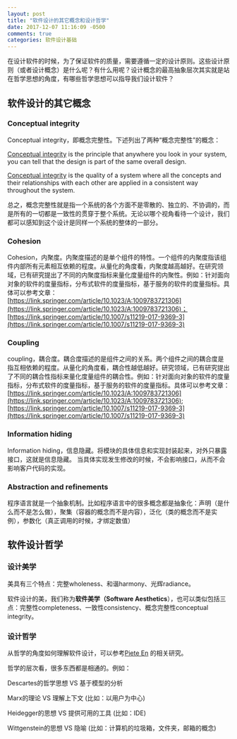 ```yaml
---
layout: post
title: "软件设计的其它概念和设计哲学"
date: 2017-12-07 11:16:09 -0500
comments: true
categories: 软件设计基础
---
```


在设计软件的时候，为了保证软件的质量，需要遵循一定的设计原则。这些设计原则（或者设计概念）是什么呢？有什么用呢？设计概念的最高抽象层次其实就是站在哲学思想的角度，有哪些哲学思想可以指导我们设计软件？
<!-- more -->

## 软件设计的其它概念
### Conceptual integrity
Conceptual integrity，即概念完整性。下述列出了两种“概念完整性”的概念：

[Conceptual integrity](http://cseweb.ucsd.edu/~wgg/CSE131B/Design/node6.html) is the principle that anywhere you look in your system, you can tell that the design is part of the same overall design.

[Conceptual integrity](http://architecture.typepad.com/architecture_blog/2011/10/the-importance-of-conceptual-integrity.html) is the quality of a system where all the concepts and their relationships with each other are applied in a consistent way throughout the system.

总之，概念完整性就是指一个系统的各个方面不是零散的、独立的、不协调的，而是所有的一切都是一致性的贯穿于整个系统。无论以哪个视角看待一个设计，我们都可以感知到这个设计是同样一个系统的整体的一部分。

### Cohesion
Cohesion，内聚度。内聚度描述的是单个组件的特性。一个组件的内聚度指该组件内部所有元素相互依赖的程度。从量化的角度看，内聚度越高越好。在研究领域，已有研究提出了不同的内聚度指标来量化度量组件的内聚性。例如：针对面向对象的软件的度量指标，分布式软件的度量指标，基于服务的软件的度量指标。具体可以参考文章：[https://link.springer.com/article/10.1023/A:1009783721306](https://link.springer.com/article/10.1023/A:1009783721306)； [https://link.springer.com/article/10.1007/s11219-017-9369-3](https://link.springer.com/article/10.1007/s11219-017-9369-3)
### Coupling
coupling，耦合度。耦合度描述的是组件之间的关系。两个组件之间的耦合度是指互相依赖的程度。从量化的角度看，耦合性越低越好。研究领域，已有研究提出了不同的耦合性指标来量化度量组件的耦合性。例如：针对面向对象的软件的度量指标，分布式软件的度量指标，基于服务的软件的度量指标。具体可以参考文章：[https://link.springer.com/article/10.1023/A:1009783721306](https://link.springer.com/article/10.1023/A:1009783721306); [https://link.springer.com/article/10.1007/s11219-017-9369-3](https://link.springer.com/article/10.1007/s11219-017-9369-3)

### Information hiding
Information hiding，信息隐藏。将模块的具体信息和实现封装起来，对外只暴露接口，这就是信息隐藏。 当具体实现发生修改的时候，不会影响接口，从而不会影响客户代码的实现。

### Abstraction and refinements
程序语言就是一个抽象机制。比如程序语言中的很多概念都是抽象化：声明（是什么而不是怎么做），聚集（容器的概念而不是内容），泛化（类的概念而不是实例），参数化（真正调用的时候，才绑定数值）


## 软件设计哲学
### 设计美学
美具有三个特点：完整wholeness、和谐harmony、光辉radiance。

软件设计的美，我们称为**软件美学（Software Aesthetics**），也可以类似包括三点：完整性completeness、一致性consistency、概念完整性conceptual integrity。
### 设计哲学
从哲学的角度如何理解软件设计，可以参考[Piete En](http://www.pietervermaas.nl/Pieter_Vermaas_Design_Research_publications.html) 的相关研究。

哲学的层次看，很多东西都是相通的。例如：

Descartes的哲学思想 VS 基于模型的分析

Marx的理论 VS 理解上下文 (比如：以用户为中心)

Heidegger的思想 VS 提供可用的工具 (比如：IDE)

Wittgenstein的思想 VS 隐喻 (比如：计算机的垃圾箱，文件夹，邮箱的概念)
